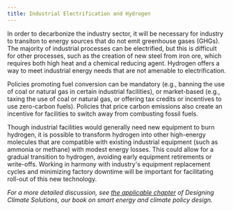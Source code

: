 ```yaml
---
title: Industrial Electrification and Hydrogen
---
```

In order to decarbonize the industry sector, it will be necessary for industry to transiton to energy sources that do not emit greenhouse gases (GHGs).  The majority of industrial processes can be electrified, but this is difficult for other processes, such as the creation of new steel from iron ore, which requires both high heat and a chemical reducing agent.  Hydrogen offers a way to meet industrial energy needs that are not amenable to electrification.

Policies promoting fuel conversion can be mandatory (e.g., banning the use of coal or natural gas in certain industrial facilities), or market-based (e.g., taxing the use of coal or natural gas, or offering tax credits or incentives to use zero-carbon fuels). Policies that price carbon emissions also create an incentive for facilities to switch away from combusting fossil fuels.

Though industrial facilities would generally need new equipment to burn hydrogen, it is possible to transform hydrogen into other high-energy molecules that are compatible with existing industrial equipment (such as ammonia or methane) with modest energy losses.  This could allow for a gradual transition to hydrogen, avoiding early equipment retirements or write-offs.  Working in harmony with industry's equipment replacement cycles and minimizing factory downtime will be important for facilitating roll-out of this new technology.

*For a more detailed discussion, see [the applicable chapter](/dcs/policies-for-a-post-2050-world/) of Designing Climate Solutions, our book on smart energy and climate policy design.*

